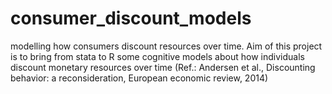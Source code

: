 # consumer_discount_models
modelling how consumers discount resources over time.
Aim of this project is to bring from stata to R some cognitive models about how individuals discount monetary resources over time (Ref.: Andersen et al., Discounting behavior: a reconsideration, European economic review, 2014)
